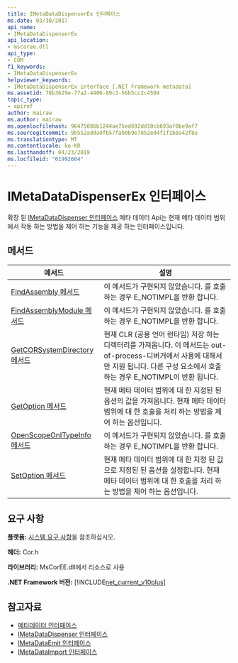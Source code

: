 ```yaml
---
title: IMetaDataDispenserEx 인터페이스
ms.date: 03/30/2017
api_name:
- IMetaDataDispenserEx
api_location:
- mscoree.dll
api_type:
- COM
f1_keywords:
- IMetaDataDispenserEx
helpviewer_keywords:
- IMetaDataDispenserEx interface [.NET Framework metadata]
ms.assetid: 78b3629e-77a2-4406-89c3-56b5cc2c4594
topic_type:
- apiref
author: mairaw
ms.author: mairaw
ms.openlocfilehash: 96475086b1244ae75ed692dd10cb693af0be9af7
ms.sourcegitcommit: 9b552addadfb57fab0b9e7852ed4f1f1b8a42f8e
ms.translationtype: MT
ms.contentlocale: ko-KR
ms.lasthandoff: 04/23/2019
ms.locfileid: "61992604"
---
```

# <a name="imetadatadispenserex-interface"></a>IMetaDataDispenserEx 인터페이스
확장 된 [IMetaDataDispenser 인터페이스](../../../../docs/framework/unmanaged-api/metadata/imetadatadispenser-interface.md) 메타 데이터 Api는 현재 메타 데이터 범위에서 작동 하는 방법을 제어 하는 기능을 제공 하는 인터페이스입니다.  
  
## <a name="methods"></a>메서드  
  
|메서드|설명|  
|------------|-----------------|  
|[FindAssembly 메서드](../../../../docs/framework/unmanaged-api/metadata/imetadatadispenserex-findassembly-method.md)|이 메서드가 구현되지 않았습니다. 를 호출 하는 경우 E_NOTIMPL을 반환 합니다.|  
|[FindAssemblyModule 메서드](../../../../docs/framework/unmanaged-api/metadata/imetadatadispenserex-findassemblymodule-method.md)|이 메서드가 구현되지 않았습니다. 를 호출 하는 경우 E_NOTIMPL을 반환 합니다.|  
|[GetCORSystemDirectory 메서드](../../../../docs/framework/unmanaged-api/metadata/imetadatadispenserex-getcorsystemdirectory-method.md)|현재 CLR (공용 언어 런타임) 저장 하는 디렉터리를 가져옵니다. 이 메서드는 out-of-process-디버거에서 사용에 대해서만 지원 됩니다. 다른 구성 요소에서 호출 하는 경우 E_NOTIMPL이 반환 됩니다.|  
|[GetOption 메서드](../../../../docs/framework/unmanaged-api/metadata/imetadatadispenserex-getoption-method.md)|현재 메타 데이터 범위에 대 한 지정된 된 옵션의 값을 가져옵니다. 현재 메타 데이터 범위에 대 한 호출을 처리 하는 방법을 제어 하는 옵션입니다.|  
|[OpenScopeOnITypeInfo 메서드](../../../../docs/framework/unmanaged-api/metadata/imetadatadispenserex-openscopeonitypeinfo-method.md)|이 메서드가 구현되지 않았습니다. 를 호출 하는 경우 E_NOTIMPL을 반환 합니다.|  
|[SetOption 메서드](../../../../docs/framework/unmanaged-api/metadata/imetadatadispenserex-setoption-method.md)|현재 메타 데이터 범위에 대 한 지정 된 값으로 지정된 된 옵션을 설정합니다. 현재 메타 데이터 범위에 대 한 호출을 처리 하는 방법을 제어 하는 옵션입니다.|  
  
## <a name="requirements"></a>요구 사항  
 **플랫폼:** [시스템 요구 사항](../../../../docs/framework/get-started/system-requirements.md)을 참조하십시오.  
  
 **헤더:** Cor.h  
  
 **라이브러리:** MsCorEE.dll에서 리소스로 사용  
  
 **.NET Framework 버전:** [!INCLUDE[net_current_v10plus](../../../../includes/net-current-v10plus-md.md)]  
  
## <a name="see-also"></a>참고자료

- [메타데이터 인터페이스](../../../../docs/framework/unmanaged-api/metadata/metadata-interfaces.md)
- [IMetaDataDispenser 인터페이스](../../../../docs/framework/unmanaged-api/metadata/imetadatadispenser-interface.md)
- [IMetaDataEmit 인터페이스](../../../../docs/framework/unmanaged-api/metadata/imetadataemit-interface.md)
- [IMetaDataImport 인터페이스](../../../../docs/framework/unmanaged-api/metadata/imetadataimport-interface.md)
